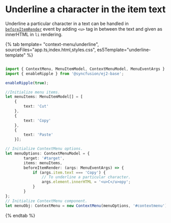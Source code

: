 # Underline a character in the item text

Underline a particular character in a text can be handled in [`beforeItemRender`](../api/context-menu#beforeitemrender) event by
adding `<u>` tag in between the text and given as innerHTML in `li` rendering.

{% tab template= "context-menu/underline", sourceFiles="app.ts,index.html,styles.css",
es5Template="underline-template" %}

```typescript

import { ContextMenu, MenuItemModel, ContextMenuModel, MenuEventArgs } from '@syncfusion/ej2-navigations';
import { enableRipple } from '@syncfusion/ej2-base';

enableRipple(true);

//Initialize menu items.
let menuItems: MenuItemModel[] = [
    {
        text: 'Cut'
    },
    {
        text: 'Copy'
    },
    {
        text: 'Paste'
    }];

// Initialize ContextMenu options.
let menuOptions: ContextMenuModel = {
        target: '#target',
        items: menuItems,
        beforeItemRender: (args: MenuEventArgs) => {
            if (args.item.text === 'Copy') {
                // To underline a particular character.
                args.element.innerHTML = '<u>C</u>opy';
            }
        }
};
// Initialize ContextMenu component.
let menuObj: ContextMenu = new ContextMenu(menuOptions, '#contextmenu');

```

{% endtab %}
